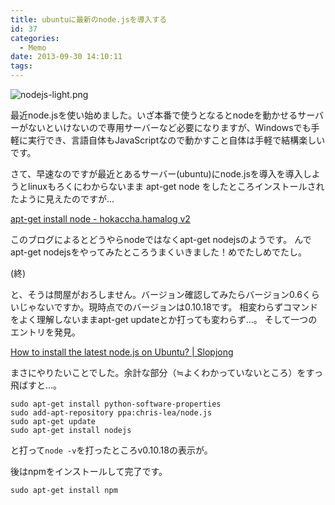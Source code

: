 ```yaml
---
title: ubuntuに最新のnode.jsを導入する
id: 37
categories:
  - Memo
date: 2013-09-30 14:10:11
tags:
---
```

![nodejs-light.png](/assets/images/nodejs-light.png)

最近node.jsを使い始めました。いざ本番で使うとなるとnodeを動かせるサーバーがないといけないので専用サーバーなど必要になりますが、Windowsでも手軽に実行でき、言語自体もJavaScriptなので動かすこと自体は手軽で結構楽しいです。

<!--more-->

さて、早速なのですが最近とあるサーバー(ubuntu)にnode.jsを導入を導入しようとlinuxもろくにわからないまま apt-get node をしたところインストールされたように見えたのですが...

[apt-get install node - hokaccha.hamalog v2](http://d.hatena.ne.jp/hokaccha/20130607/1370576087)

このブログによるとどうやらnodeではなくapt-get nodejsのようです。
んでapt-get nodejsをやってみたところうまくいきました！めでたしめでたし。

(終)

と、そうは問屋がおろしません。バージョン確認してみたらバージョン0.6くらいじゃないですか。現時点でのバージョンは0.10.18です。
 相変わらずコマンドをよく理解しないままapt-get updateとか打っても変わらず...。
 そして一つのエントリを発見。

[How to install the latest node.js on Ubuntu? | Slopjong](http://slopjong.de/2012/10/31/how-to-install-the-latest-nodejs-in-ubuntu/)

まさにやりたいことでした。余計な部分（≒よくわかっていないところ）をすっ飛ばすと...。

```shell
sudo apt-get install python-software-properties
sudo add-apt-repository ppa:chris-lea/node.js
sudo apt-get update
sudo apt-get install nodejs
```

と打って`node -v`を打ったところv0.10.18の表示が。

後はnpmをインストールして完了です。

`sudo apt-get install npm`
